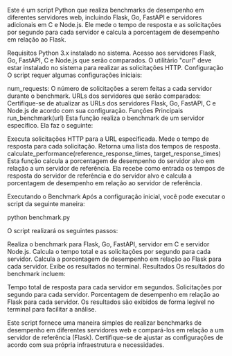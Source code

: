 Este é um script Python que realiza benchmarks de desempenho em diferentes servidores web, incluindo Flask, Go, FastAPI e servidores adicionais em C e Node.js. Ele mede o tempo de resposta e as solicitações por segundo para cada servidor e calcula a porcentagem de desempenho em relação ao Flask.

Requisitos
Python 3.x instalado no sistema.
Acesso aos servidores Flask, Go, FastAPI, C e Node.js que serão comparados.
O utilitário "curl" deve estar instalado no sistema para realizar as solicitações HTTP.
Configuração
O script requer algumas configurações iniciais:

num_requests: O número de solicitações a serem feitas a cada servidor durante o benchmark.
URLs dos servidores que serão comparados: Certifique-se de atualizar as URLs dos servidores Flask, Go, FastAPI, C e Node.js de acordo com sua configuração.
Funções Principais
run_benchmark(url)
Esta função realiza o benchmark de um servidor específico. Ela faz o seguinte:

Executa solicitações HTTP para a URL especificada.
Mede o tempo de resposta para cada solicitação.
Retorna uma lista dos tempos de resposta.
calculate_performance(reference_response_times, target_response_times)
Esta função calcula a porcentagem de desempenho do servidor alvo em relação a um servidor de referência. Ela recebe como entrada os tempos de resposta do servidor de referência e do servidor alvo e calcula a porcentagem de desempenho em relação ao servidor de referência.

Executando o Benchmark
Após a configuração inicial, você pode executar o script da seguinte maneira:

python benchmark.py

O script realizará os seguintes passos:

Realiza o benchmark para Flask, Go, FastAPI, servidor em C e servidor Node.js.
Calcula o tempo total e as solicitações por segundo para cada servidor.
Calcula a porcentagem de desempenho em relação ao Flask para cada servidor.
Exibe os resultados no terminal.
Resultados
Os resultados do benchmark incluem:

Tempo total de resposta para cada servidor em segundos.
Solicitações por segundo para cada servidor.
Porcentagem de desempenho em relação ao Flask para cada servidor.
Os resultados são exibidos de forma legível no terminal para facilitar a análise.

Este script fornece uma maneira simples de realizar benchmarks de desempenho em diferentes servidores web e compará-los em relação a um servidor de referência (Flask). Certifique-se de ajustar as configurações de acordo com sua própria infraestrutura e necessidades.